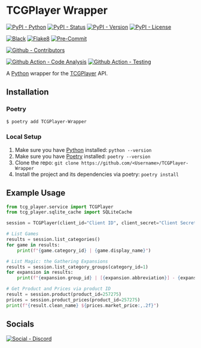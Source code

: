 # TCGPlayer Wrapper

[![PyPI - Python](https://img.shields.io/pypi/pyversions/TCGPlayer-Wrapper.svg?logo=PyPI&label=Python&style=flat-square)](https://pypi.python.org/pypi/TCGPlayer-Wrapper/)
[![PyPI - Status](https://img.shields.io/pypi/status/TCGPlayer-Wrapper.svg?logo=PyPI&label=Status&style=flat-square)](https://pypi.python.org/pypi/TCGPlayer-Wrapper/)
[![PyPI - Version](https://img.shields.io/pypi/v/TCGPlayer-Wrapper.svg?logo=PyPI&label=Version&style=flat-square)](https://pypi.python.org/pypi/TCGPlayer-Wrapper/)
[![PyPI - License](https://img.shields.io/pypi/l/TCGPlayer-Wrapper.svg?logo=PyPI&label=License&style=flat-square)](https://opensource.org/licenses/GPL-3.0)

[![Black](https://img.shields.io/badge/Black-Enabled-000000?style=flat-square)](https://github.com/psf/black)
[![Flake8](https://img.shields.io/badge/Flake8-Enabled-informational?style=flat-square)](https://github.com/PyCQA/flake8)
[![Pre-Commit](https://img.shields.io/badge/Pre--Commit-Enabled-informational?logo=pre-commit&style=flat-square)](https://github.com/pre-commit/pre-commit)

[![Github - Contributors](https://img.shields.io/github/contributors/Buried-In-Code/TCGPlayer-Wrapper.svg?logo=Github&label=Contributors&style=flat-square)](https://github.com/Buried-In-Code/TCGPlayer-Wrapper/graphs/contributors)

[![Github Action - Code Analysis](https://img.shields.io/github/workflow/status/Buried-In-Code/TCGPlayer-Wrapper/Code%20Analysis?logo=Github-Actions&label=Code-Analysis&style=flat-square)](https://github.com/Buried-In-Code/TCGPlayer-Wrapper/actions/workflows/code-analysis.yaml)
[![Github Action - Testing](https://img.shields.io/github/workflow/status/Buried-In-Code/TCGPlayer-Wrapper/Testing?logo=Github-Actions&label=Tests&style=flat-square)](https://github.com/Buried-In-Code/TCGPlayer-Wrapper/actions/workflows/testing.yaml)

A [Python](https://www.python.org/) wrapper for the [TCGPlayer](https://tcgplayer.com) API.

## Installation

### Poetry

```bash
$ poetry add TCGPlayer-Wrapper
```

### Local Setup

1. Make sure you have [Python](https://python.org/) installed: `python --version`
2. Make sure you have [Poetry](https://python-poetry.org/) installed: `poetry --version`
3. Clone the repo: `git clone https://github.com/<Username>/TCGPlayer-Wrapper`
4. Install the project and its dependencies via poetry: `poetry install`

## Example Usage

```python
from tcg_player.service import TCGPlayer
from tcg_player.sqlite_cache import SQLiteCache

session = TCGPlayer(client_id="Client ID", client_secret="Client Secret", cache=SQLiteCache())

# List Games
results = session.list_categories()
for game in results:
    print(f"{game.category_id} | {game.display_name}")

# List Magic: the Gathering Expansions
results = session.list_category_groups(category_id=1)
for expansion in results:
    print(f"{expansion.group_id} | [{expansion.abbreviation}] - {expansion.name}")

# Get Product and Prices via product ID
result = session.product(product_id=257275)
prices = session.product_prices(product_id=257275)
print(f"{result.clean_name} ${prices.market_price:,.2f}")
```

## Socials

[![Social - Discord](https://img.shields.io/badge/Discord-The--DEV--Environment-7289DA?logo=Discord&style=flat-square)](https://discord.gg/nqGMeGg)
